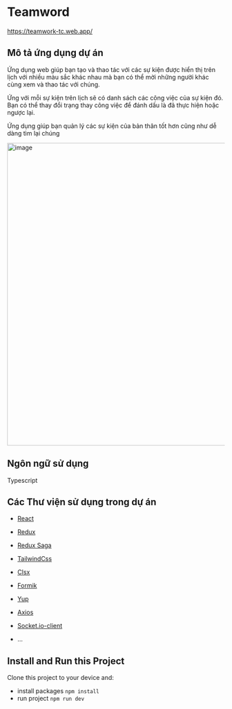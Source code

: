 # Teamword
<a href="https://teamwork-tc.web.app/" target="_blank">https://teamwork-tc.web.app/</a>

## Mô tả ứng dụng dự án
Ứng dụng web giúp bạn tạo và thao tác với các sự kiện được hiển thị trên lịch với nhiều màu sắc khác nhau mà bạn có thể mời những người khác cùng xem và thao tác với chúng. 

Ứng với mỗi sự kiện trên lịch sẽ có danh sách các công việc của sự kiện đó. Bạn có thể thay đổi trạng thay công việc để đánh dấu là đã thực hiện hoặc ngược lại.

Ứng dụng giúp bạn quản lý các sự kiện của bản thân tốt hơn cũng như dễ dàng tìm lại chúng

<img width="700" alt="image" src="https://user-images.githubusercontent.com/73534639/164025318-e44ef219-4ef6-4255-abc0-825d9e7bab36.png">

## Ngôn ngữ sử dụng
Typescript

## Các Thư viện sử dụng trong dự án
- <a href="https://reactjs.org/" target="_blank">React</a>
- <a href="https://redux-toolkit.js.org/" target="_blank">Redux</a>
- <a href="https://redux-saga.js.org/" target="_blank">Redux Saga</a>
- <a href="https://tailwindcss.com/" target="_blank">TailwindCss</a>
- <a href="https://www.npmjs.com/package/clsx" target="_blank">Clsx</a>
- <a href="https://formik.org/" target="_blank">Formik</a>
- <a href="https://www.google.com/search?q=yup+npm&oq=yup&aqs=chrome.1.69i59j35i39j0i67l5j69i60.3025j0j4&sourceid=chrome&ie=UTF-8" target="_blank">Yup</a>
- <a href="https://www.npmjs.com/package/axios" target="_blank">Axios</a>
- <a href="https://www.npmjs.com/package/socket.io-react" target="_blank">Socket.io-client</a>

- ...

## Install and Run this Project
Clone this project to your device and:
- install packages
```npm install```
- run project
```npm run dev```



